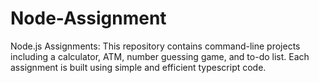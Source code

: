 # Node-Assignment
Node.js Assignments: This repository contains command-line projects including a calculator, ATM, number guessing game, and to-do list. Each assignment is built using simple and efficient typescript code.
